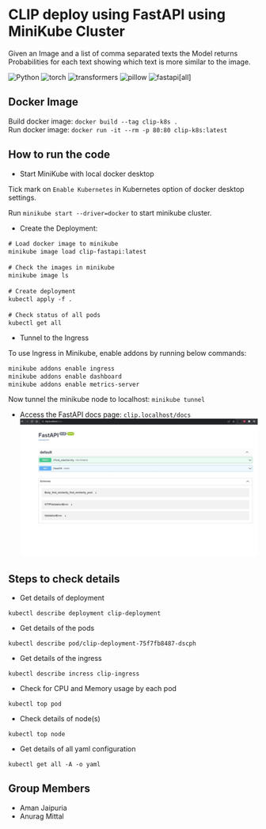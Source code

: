 # CLIP deploy using FastAPI using MiniKube Cluster

Given an Image and a list of comma separated texts the Model returns Probabilities for each text showing which text is more similar to the image.

![Python](https://img.shields.io/badge/python-3.9-blue)
![torch](https://img.shields.io/badge/torch-1.12.0-orange)
![transformers](https://img.shields.io/badge/transformers-4.30.2-orange)
![pillow](https://img.shields.io/badge/pillow-9.5.0-orange)
![fastapi[all]](https://img.shields.io/badge/fastapi[all]-0.98.0-green)

## Docker Image

Build docker image: `docker build --tag clip-k8s .`  
Run docker image: `docker run -it --rm -p 80:80 clip-k8s:latest`

## How to run the code
- Start MiniKube with local docker desktop

Tick mark on `Enable Kubernetes` in Kubernetes option of docker desktop settings.

Run `minikube start --driver=docker` to start minikube cluster.

- Create the Deployment: 
```
# Load docker image to minikube
minikube image load clip-fastapi:latest

# Check the images in minikube 
minikube image ls

# Create deployment
kubectl apply -f .

# Check status of all pods
kubectl get all
```

- Tunnel to the Ingress

To use Ingress in Minikube, enable addons by running below commands:

```
minikube addons enable ingress
minikube addons enable dashboard
minikube addons enable metrics-server
```
Now tunnel the minikube node to localhost: `minikube tunnel`

- Access the FastAPI docs page: `clip.localhost/docs`
![Screenshot](Images/clip_fastapi_swagger.JPG)

## Steps to check details

- Get details of deployment
```
kubectl describe deployment clip-deployment
```

- Get details of the pods
```
kubectl describe pod/clip-deployment-75f7fb8487-dscph
```

- Get details of the ingress
```
kubectl describe incress clip-ingress
```

- Check for CPU and Memory usage by each pod
```
kubectl top pod
```

- Check details of node(s)
```
kubectl top node
```

- Get details of all yaml configuration
```
kubectl get all -A -o yaml
```

## Group Members
- Aman Jaipuria
- Anurag Mittal
